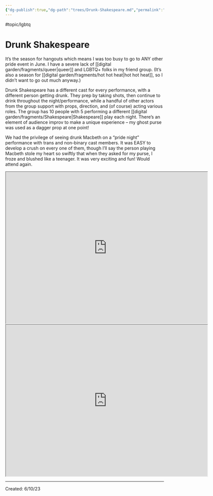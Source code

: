```yaml
---
{"dg-publish":true,"dg-path":"trees/Drunk-Shakespeare.md","permalink":"/trees/drunk-shakespeare/","created":"2024-12-14T14:19:08.792-05:00","updated":"2025-01-31T23:05:56.858-05:00"}
---
```


#topic/lgbtq 
# Drunk Shakespeare 

It’s the season for hangouts which means I was too busy to go to ANY other pride event in June. I have a severe lack of [[digital garden/fragments/queer\|queer]] and LGBTQ+ folks in my friend group. (It’s also a season for [[digital garden/fragments/hot hot heat\|hot hot heat]], so I didn’t want to go out much anyway.)

Drunk Shakespeare has a different cast for every performance, with a different person getting drunk. They prep by taking shots, then continue to drink throughout the night/performance, while a handful of other actors from the group support with props, direction, and (of course) acting various roles. The group has 10 people with 5 performing a different [[digital garden/fragments/Shakespeare\|Shakespeare]] play each night. There’s an element of audience improv to make a unique experience – my ghost purse was used as a dagger prop at one point!

We had the privilege of seeing drunk Macbeth on a “pride night” performance with trans and non-binary cast members. It was EASY to develop a crush on every one of them, though I’ll say the person playing Macbeth stole my heart so swiftly that when they asked for my purse, I froze and blushed like a teenager. It was very exciting and fun! Would attend again.
<iframe src="https://drive.google.com/file/d/1adWxoa3kw4VZHmMFMcat32QBkqbbCP1-/preview" width="640" height="480" allow="autoplay"></iframe>
<iframe src="https://drive.google.com/file/d/1ddH8TKTdt3EMVwJZp0KFrL_JCuEU52_A/preview" width="640" height="480" allow="autoplay"></iframe>

---
Created: 6/10/23